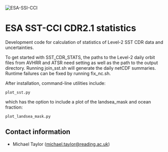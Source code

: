 ![ESA-SSI-CCI](http://cci.esa.int/sites/default/files/esa_cci_sst_logo_0.GIF)

# ESA SST-CCI CDR2.1 statistics

Development code for calculation of statistics of Level-2 SST CDR data and uncertainties.

To get started with SST_CDR_STATS, the paths to the Level-2 daily orbit files from AVHRR and ATSR need setting as well as the path to the output directory. Running join_sst.sh will generate the daily netCDF summaries. Runtime failures can be fixed by running fix_nc.sh. 

After installation, command-line utilities include:

    plot_sst.py

which has the option to include a plot of the landsea_mask and ocean fraction:

    plot_landsea_mask.py

## Contact information

* Michael Taylor (michael.taylor@reading.ac.uk)

